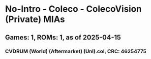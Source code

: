 # No-Intro - Coleco - ColecoVision (Private) MIAs
## Games: 1, ROMs: 1, as of 2025-04-15

### CVDRUM (World) (Aftermarket) (Unl).col, CRC: 46254775
